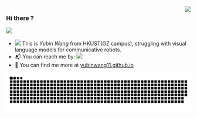 <img align="right" src='https://github-readme-stats.vercel.app/api?username=yubinwang11&show_icons=true&title_color=fff&icon_color=79ff97&text_color=9f9f9f&bg_color=151515&hide=["contribs"]'>

### Hi there ? 

![](https://komarev.com/ghpvc/?username=yubinwang11)
- <img src="https://media1.giphy.com/media/N8wR1WZobKXaE/200w.webp?cid=ecf05e473jdc9llvefqjz2budmeyewlygrorcm3unx4hhe7f&ep=v1_gifs_related&rid=200w.webp&ct=g" width="20"> This is *Yubin Wang* from HKUST(GZ campus), struggling with visual language models for communicative robots.
- :mailbox_with_mail: You can reach me by: <a href = "mailto:fishcakewang11@gmail.com"><img src="https://img.shields.io/badge/-fishcakewang11@gmail.com-blue?style=flat&logo=gmail&logoColor=white" target="_blank"></a> <!--<a href = "mailto:ywang575@connect.hkust-gz.edu.cn"><img src="https://img.shields.io/badge/-ywang575@connect.hkust-gz.edu.cn-%233?style=flat&logo=gmail&logoColor=white" target="_blank"></a> START_SECTION:waka<a href = "https://twitter.com/zwhe99"><img src="https://img.shields.io/badge/-Twitter @zwhe99-%234a99e9?style=flat&logo=twitter&logoColor=white" target="_blank"></a> <a href = "https://www.zhihu.com/people/hbenmazi-8"><img src="https://img.shields.io/badge/-%E7%9F%A5%E4%B9%8E-%232f6be0" target="_blank"></a> -->
- :blue_book: You can find me more at [yubinwang11.github.io](https://yubinwang11.github.io/)
<!--START_SECTION:waka-->

<!--START_SECTION:waka
```txt
From: 31 December 2022 - To: 11 October 2023

Total Time: 930 hrs 38 mins

Python             482 hrs 59 mins ?????????????????????????   43.56 %
Bash               246 hrs 58 mins ?????????????????????????   22.27 %
Other              178 hrs 12 mins ?????????????????????????   16.07 %
JSON               88 hrs 25 mins  ?????????????????????????   07.97 %
Text               57 hrs 50 mins  ?????????????????????????   05.22 %
```
-->

<!--END_SECTION:waka-->
<picture>
  <source
    media="(prefers-color-scheme: dark)"
    srcset="https://raw.githubusercontent.com/yubinwang11/yubinwang11/output/github-contribution-grid-snake-dark.svg"
  />
  <source
    media="(prefers-color-scheme: light)"
    srcset="https://raw.githubusercontent.com/yubinwang11/yubinwang11/output/github-contribution-grid-snake.svg"
  />
  <img
    alt="github contribution grid snake animation"
    src="https://raw.githubusercontent.com/yubinwang11/yubinwang11/output/github-contribution-grid-snake.svg"
  />
</picture>

<!--START_SECTION:waka-->
<!--END_SECTION:waka-->



